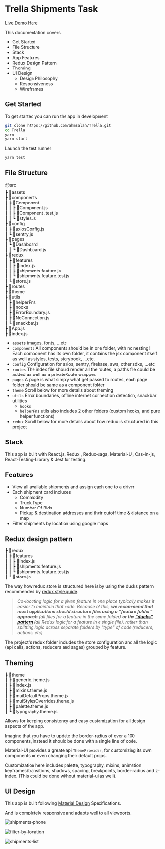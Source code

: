 # Trella Shipments Task

[Live Demo Here](https://trella-shipments.web.app)

This documentation covers

- Get Started
- File Structure
- Stack
- App Features
- Redux Design Pattern
- Theming
- UI Design
  - Design Philosophy
  - Responsiveness
  - Wireframes

## Get Started

To get started you can run the app in development

```sh
git clone https://github.com/ahmsalah/Trella.git
cd Trella
yarn
yarn start
```

Launch the test runner

```sh
yarn test
```

## File Structure

📦src  
 ┣ 📂assets  
 ┣ 📂components  
 ┃ ┣ 📂Component  
 ┃ ┃ ┣ 📜Component.js  
 ┃ ┃ ┣ 📜Component .test.js  
 ┃ ┃ ┗ 📜styles.js  
 ┣ 📂config  
 ┃ ┣ 📜axiosConfig.js  
 ┃ ┗ 📜sentry.js  
 ┣ 📂pages  
 ┃ ┗ 📂Dashboard  
 ┃ ┃ ┗ 📜Dashboard.js  
 ┣ 📂redux  
 ┃ ┣ 📂features  
 ┃ ┃ ┣ 📜index.js  
 ┃ ┃ ┣ 📜shipments.feature.js  
 ┃ ┃ ┗ 📜shipments.feature.test.js  
 ┃ ┗ 📜store.js  
 ┣ 📂routes  
 ┣ 📂theme  
 ┣ 📂utils  
 ┃ ┣ 📂helperFns  
 ┃ ┣ 📂hooks  
 ┃ ┣ 📜ErrorBoundary.js  
 ┃ ┣ 📜NoConnection.js  
 ┃ ┗ 📜snackbar.js  
 ┣ 📜App.js  
 ┣ 📜index.js

- `assets`
  images, fonts, ...etc
- `components`
  All components should be in one folder, with no nesting!
  Each component has its own folder, it contains the jsx component itself as well as styles, tests, storybook, ...etc.
- `config`
  Configuration for axios, sentry, firebase, aws, other sdks, ...etc
- `routes`
  The index file should render all the routes, a paths file could be added as well as a privateRoute wrapper.
- `pages`
  A page is what simply what get passed to routes, each page folder should be same as a component folder
- `theme`
  Scroll below for more details about theming
- `utils`
  Error boundaries, offline internet connection detection, snackbar utilities
  - `hooks`
  - `helperFns`
    utils also includes 2 other folders (custom hooks, and pure helper functions)
- `redux`
  Scroll below for more details about how redux is structured in this project

## Stack

This app is built with React.js, Redux , Redux-saga, Material-UI, Css-in-js, React-Testing-Library & Jest for testing.

## Features

- View all available shipments and assign each one to a driver
- Each shipment card includes
  - Commodity
  - Truck Type
  - Number Of Bids
  - Pickup & destination addresses and their cutoff time & distance on a map
- Filter shipments by location using google maps

## Redux design pattern

┣ 📂redux  
 ┃ ┣ 📂features  
 ┃ ┃ ┣ 📜index.js  
 ┃ ┃ ┣ 📜shipments.feature.js  
 ┃ ┃ ┗ 📜shipments.feature.test.js  
 ┃ ┗ 📜store.js

The way how redux store is structured here is by using the ducks pattern recommended by [redux style guide](https://redux.js.org/style-guide/style-guide#structure-files-as-feature-folders-or-ducks).

> _Co-locating logic for a given feature in one place typically makes it easier to maintain that code. Because of this, **we recommend that most applications should structure files using a "feature folder" approach** (all files for a feature in the same folder) **or the ["ducks" pattern](https://github.com/erikras/ducks-modular-redux)** (all Redux logic for a feature in a single file), rather than splitting logic across separate folders by "type" of code (reducers, actions, etc)_

The project's redux folder includes the store configuration and all the logic (api calls, actions, reducers and sagas) grouped by feature.

## Theming

┣ 📂theme  
 ┃ ┣ 📜generic.theme.js  
 ┃ ┣ 📜index.js  
 ┃ ┣ 📜mixins.theme.js  
 ┃ ┣ 📜muiDefaultProps.theme.js  
 ┃ ┣ 📜muiStylesOverrides.theme.js  
 ┃ ┣ 📜palette.theme.js  
 ┃ ┗ 📜typography.theme.js

Allows for keeping consistency and easy customization for all design aspects of the app.

Imagine that you have to update the border-radius of over a 100 components, instead it should be done with a single line of code.

Material-UI provides a greate api `ThemeProvider`, for customizing its own components or even changing their default props.

Customization here includes palette, typography, mixins, animation keyframes/transitions, shadows, spacing, breakpoints, border-radius and z-index. (This could be done without material-ui as well).

## UI Design

This app is built following [Material Design](https://material.io/design/introduction) Specifications.

And is completely responsive and adapts well to all viewports.

![shipments-phone](https://i.imgur.com/tyus0Em.png 'shipments-phone')

![filter-by-location](https://i.imgur.com/Jts0oSo.png 'filter-by-location')

![shipments-list](https://i.imgur.com/S8I7ote.png 'shipments-list')
